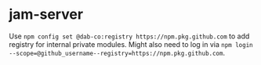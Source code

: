 # jam-server

Use ``` npm config set @dab-co:registry https://npm.pkg.github.com ``` to add registry for internal private modules.
Might also need to log in via ```npm login --scope=@github_username--registry=https://npm.pkg.github.com```.